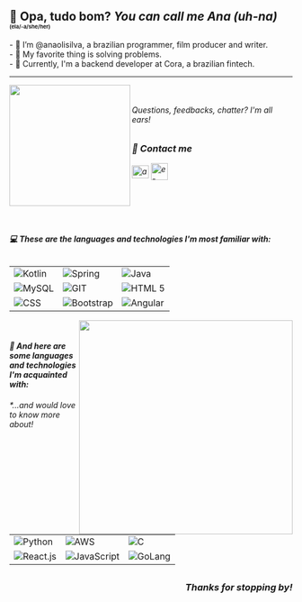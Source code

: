 ## 👀 Opa, tudo bom? <em>You can call me Ana (uh-na)</em> <span style="font-size:7pt">(ela/-a/she/her)</span>

<div style="display:inline_block;">
	<span align="left">
- 👋 I’m @anaolisilva, a brazilian programmer, film producer and writer. <br>
- 🧠 My favorite thing is solving problems.<br>
- 🌱 Currently, I'm a backend developer at Cora, a brazilian fintech. <br>
	</span>
<hr>
	
<img height="215px" width="auto" align="left" src="https://github-readme-stats.vercel.app/api?username=anaolisilva&theme=tokyonight&show_icons=true">

<br>
	
<div>
<h6><em>Questions, feedbacks, chatter? I'm all ears!</h6>
<h3> 📡 Contact me </h3>
<a href="https://linkedin.com/in/anaolisilva" target="_blank"><img align="center" src="https://raw.githubusercontent.com/rahuldkjain/github-profile-readme-generator/master/src/images/icons/Social/linked-in-alt.svg" alt="anaolisilva" height="22.5" width="30" /></a>
<a href="mailto:vianello.ana@gmail.com" target="_blank"><img align="center" src="https://www.google.com/gmail/about/static/images/logo-gmail.png?cache=1adba63" alt="e-mail: vianello.ana@gmail.com" height="30" width="30" /></a>
</div>
</div>

<br><br><br>

##

<h4> 💻 These are the languages and technologies I'm most familiar with: </h4>
<table align="left">
    <tr>
			<td><img align="center" alt="Kotlin" src="https://img.shields.io/badge/Kotlin-0095D5?&style=for-the-badge&logo=kotlin&logoColor=white"</td>
			<td><img align="center" alt="Spring" src="https://img.shields.io/badge/Spring-6DB33F?style=for-the-badge&logo=spring&logoColor=white"></td>
			<td><img align="center" alt="Java" src="https://img.shields.io/badge/Java-ED8B00?style=for-the-badge&logo=java&logoColor=white"></td>
    </tr>
    <tr>
			<td><img align="center" alt="MySQL" src="https://img.shields.io/badge/MySQL-00000F?style=for-the-badge&logo=mysql&logoColor=white"></td>
			<td><img align="center" alt="GIT" src="https://camo.githubusercontent.com/22d1116e541b7b380161ed7c77ceb24e5e88a71acbec6d9dae7a5624b23a46fd/68747470733a2f2f696d672e736869656c64732e696f2f62616467652f6769742532302d2532334630353033332e7376673f267374796c653d666f722d7468652d6261646765266c6f676f3d676974266c6f676f436f6c6f723d7768697465"></td>
			<td><img align="center" alt="HTML 5" src="https://img.shields.io/badge/HTML5-E34F26?style=for-the-badge&logo=html5&logoColor=white"></td>
    </tr>
		<tr>
			<td><img align="center" alt="CSS" src="https://img.shields.io/badge/CSS3-1572B6?style=for-the-badge&logo=css3&logoColor=white"></td>
			<td><img align="center" alt="Bootstrap" src="https://img.shields.io/badge/Bootstrap-563D7C?style=for-the-badge&logo=bootstrap&logoColor=white"></td>
      <td><img align="center" alt="Angular" src="https://img.shields.io/badge/Angular-DD0031?style=for-the-badge&logo=angular&logoColor=white"></td>
		</tr>
</table>
<br>
<img align="right" height="auto" width="380px" src="https://github-readme-stats.vercel.app/api/top-langs/?username=anaolisilva&layout=compact&theme=blueberry">

<br><br><br><br><br>

<h4> 📕 And here are some languages and technologies I'm acquainted with: </h4>
<h6><em>*...and would love to know more about!</em></h6>
  <table>
    <tr>
			<td><img align="center" alt="Python" src="https://img.shields.io/badge/Python-3776AB?style=for-the-badge&logo=python&logoColor=white"></td>
			<td><img align="center" alt="AWS" src="https://img.shields.io/badge/Amazon_AWS-232F3E?style=for-the-badge&logo=amazon-aws&logoColor=white"></td>
			<td><img align="center" alt="C" src="https://img.shields.io/badge/C-00599C?style=for-the-badge&logo=c&logoColor=white"></td>
		</tr>
		<tr>
			<td><img align="center" alt="React.js" src="https://img.shields.io/badge/React-20232A?style=for-the-badge&logo=react&logoColor=61DAFB"></td>
			<td><img align="center" alt="JavaScript" src="https://img.shields.io/badge/JavaScript-F7DF1E?style=for-the-badge&logo=javascript&logoColor=black"></td>
			<td><img align="center" alt="GoLang" src="https://img.shields.io/badge/Go-00ADD8?style=for-the-badge&logo=go&logoColor=white"></td>
		</tr>
	</table>
	
##

<h3 align="right"><em>Thanks for stopping by!</em></h3>

